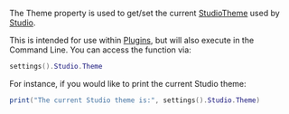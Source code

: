 The Theme property is used to get/set the current [StudioTheme](https://developer.roblox.com/en-us/api-reference/class/StudioTheme) used by [Studio](https://developer.roblox.com/en-us/api-reference/class/Studio).

This is intended for use within [Plugins](https://developer.roblox.com/en-us/api-reference/class/Plugin), but will also execute in the Command Line. You can access the function via:

```lua
settings().Studio.Theme
``` 

For instance, if you would like to print the current Studio theme:

```lua
print("The current Studio theme is:", settings().Studio.Theme)
```